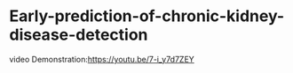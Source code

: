 # Early-prediction-of-chronic-kidney-disease-detection
video Demonstration:https://youtu.be/7-i_y7d7ZEY
